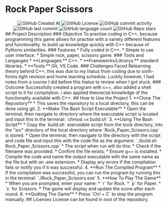 # Rock Paper Scissors

<div align="center">

<img alt="GitHub Created At" src="https://img.shields.io/github/created-at/KieranPritchard/Rock-Paper-Scissors-in-CPP">

<img alt="GitHub License" src="https://img.shields.io/github/license/KieranPritchard/Rock-Paper-Scissors-in-CPP">

<img alt="GitHub commit activity" src="https://img.shields.io/github/commit-activity/t/KieranPritchard/Rock-Paper-Scissors-in-CPP">

<img alt="GitHub last commit" src="https://img.shields.io/github/last-commit/KieranPritchard/Rock-Paper-Scissors-in-CPP">

<img alt="GitHub language count" src="https://img.shields.io/github/languages/count/KieranPritchard/Rock-Paper-Scissors-in-CPP">

<img alt="GitHub Repo stars" src="https://img.shields.io/github/stars/KieranPritchard/Rock-Paper-Scissors-in-CPP">

</div>
## Project Description
### Objective
To practise coding in C++, because programming this game allows for practise with a variety different features and functionality. to build up knowledge quickly with C++ because of Pythons similarities.
### Features
* Fully coded in C++.
* Simple to use user interface. 
* Simple rock, paper, scissors game.
### Tools and Langauges 
* **Languages:** C++.
* **Frameworks/Librarys:** standard libraries.
* **Tools:** Git, VS Code.
### Challenges Faced
Relearning theory behind C++, this was due to my hiatus from coding due to sixth-forms tight revision and home learning schedule. Luckily however, I had notes from a course I did before this hiatus to review when I got stuck.
### Outcome
Successfully created a program with c++, also added a shell script to it for compilation. i also applied theorectal knowledge of the functionality available with C++.
## How to Use the Project
1. **Clone The Repository**
	* This saves the repository to a local directory, this can be done using git.
2. **Make The Bash Script Executable**
	* Open the terminal, then navigate to directory where the executable script is located and input this in the terminal: `chmod +x build.sh`
3. **Using The Bash Script**
	* Copy the `build.sh` executable script from the tools directory, into the "src" directory of the local directory where `Rock_Paper_Scissors.cpp` is stored.
	* Open the terminal, then navigate to the directory with the script and code file and input this with the code file as the argument: `./build.sh Rock_Paper_Scissors.cpp`
	* The script when run will do this:
		* Check if the filename was provided.
		* Confirm the file exists.
		* Ensure g++ is installed.
		* Compile the code and name the output executable with the same name as the file but with an .exe extension.
		* Display any errors if the compilation fails or notify you if it was successful.
4. **Run The Compiled Program**
	* If the compilation was successful, you can run the program by running this in the terminal: `./Rock_Paper_Scissors.exe`
5. **How To Play The Game**
	* When you are prompted, enter your name:
		* `r` for Rock.
		* `p` for Paper.
		* `s` for Scissors.
	* The game will display and update the score after each round.
6. **Quitting The Game**
	* Press `Ctrl + C` to stop the program manually.
## Licenses
License can be found in root of the repository.